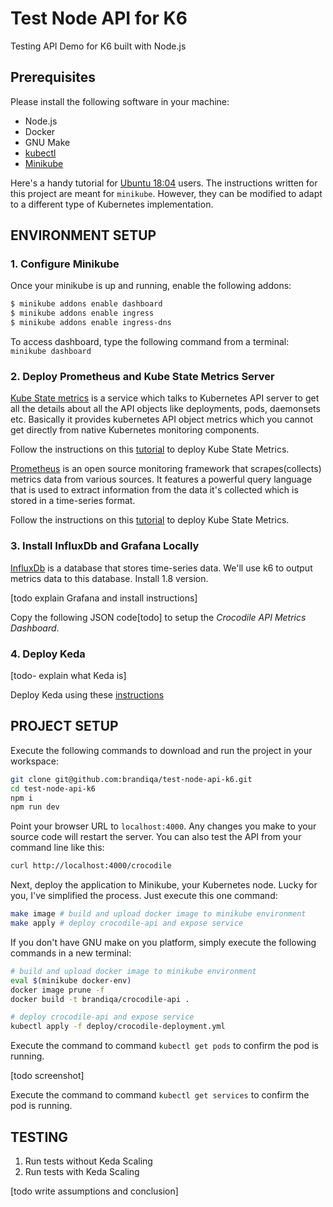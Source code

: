 # Test Node API for K6

Testing API Demo for K6 built with Node.js

## Prerequisites

Please install the following software in your machine:

- Node.js
- Docker
- GNU Make
- [kubectl](https://kubernetes.io/docs/tasks/tools/install-kubectl/)
- [Minikube](https://kubernetes.io/docs/tasks/tools/install-minikube/)

Here's a handy tutorial for [Ubuntu 18:04](https://computingforgeeks.com/how-to-install-minikube-on-ubuntu-18-04/) users. The instructions written for this project are meant for `minikube`. However, they can be modified to adapt to a different type of Kubernetes implementation.

## ENVIRONMENT SETUP

### 1. Configure Minikube

Once your minikube is up and running, enable the following addons:

```bash
$ minikube addons enable dashboard
$ minikube addons enable ingress
$ minikube addons enable ingress-dns
```

To access dashboard, type the following command from a terminal: `minikube dashboard`

### 2. Deploy Prometheus and Kube State Metrics Server

[Kube State metrics](https://github.com/kubernetes/kube-state-metrics) is a service which talks to Kubernetes API server to get all the details about all the API objects like deployments, pods, daemonsets etc. Basically it provides kubernetes API object metrics which you cannot get directly from native Kubernetes monitoring components.

Follow the instructions on this [tutorial](https://devopscube.com/setup-kube-state-metrics/) to deploy Kube State Metrics.

[Prometheus](https://prometheus.io/) is an open source monitoring framework that scrapes(collects) metrics data from various sources. It features a powerful query language that is used to extract information from the data it's collected which is stored in a time-series format.

Follow the instructions on this [tutorial](https://devopscube.com/setup-prometheus-monitoring-on-kubernetes/) to deploy Kube State Metrics.

### 3. Install InfluxDb and Grafana Locally

[InfluxDb]() is a database that stores time-series data. We'll use k6 to output metrics data to this database. Install 1.8 version.

[todo explain Grafana and install instructions]

Copy the following JSON code[todo] to setup the *Crocodile API Metrics Dashboard*.

### 4. Deploy Keda

[todo- explain what Keda is]

Deploy Keda using these [instructions](https://keda.sh/docs/deploy/#yaml)

## PROJECT SETUP

Execute the following commands to download and run the project in your workspace:

```bash
git clone git@github.com:brandiqa/test-node-api-k6.git
cd test-node-api-k6
npm i
npm run dev
```

Point your browser URL to `localhost:4000`. Any changes you make to your source code will restart the server. You can also test the API from your command line like this:

```bash
curl http://localhost:4000/crocodile
```

Next, deploy the application to Minikube, your Kubernetes node. Lucky for you, I've simplified the process. Just execute this one command:

```bash
make image # build and upload docker image to minikube environment
make apply # deploy crocodile-api and expose service
```

If you don't have GNU make on you platform, simply execute the following commands in a new terminal:

```bash
# build and upload docker image to minikube environment
eval $(minikube docker-env)
docker image prune -f
docker build -t brandiqa/crocodile-api .

# deploy crocodile-api and expose service
kubectl apply -f deploy/crocodile-deployment.yml
```

Execute the command to command `kubectl get pods` to confirm the pod is running.

[todo screenshot]

Execute the command to command `kubectl get services` to confirm the pod is running.

## TESTING

1. Run tests without Keda Scaling
2. Run tests with Keda Scaling

[todo write assumptions and conclusion]

